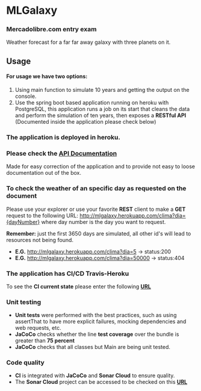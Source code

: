 # MLGalaxy
### Mercadolibre.com entry exam

Weather forecast for a far far away galaxy with three planets on it.

## Usage
#### For usage we have two options:

1. Using main function to simulate 10 years and getting the output on the console.
2. Use the spring boot based application running on heroku with PostgreSQL, this application runs a job on its start that cleans the data and perform the simulation of ten years, then exposes a **RESTful API** (Documented inside the application please check below)

### The application is deployed in heroku.

### Please check the [API Documentation](http://mlgalaxy.herokuapp.com/swagger-ui.html)
Made for easy correction of the application and to provide not easy to loose documentation out of the box.

### To check the weather of an specific day as requested on the document
Please use your explorer or use your favorite **REST** client to make a **GET** request to the following URL:
http://mlgalaxy.herokuapp.com/clima?dia={dayNumber} where day number is the day you want to request.

**Remember:** just the first 3650 days are simulated, all other id's will lead to resources not being found.

- **E.G.** http://mlgalaxy.herokuapp.com/clima?dia=5 -> status:200
- **E.G.** http://mlgalaxy.herokuapp.com/clima?dia=50000 -> status:404

### The application has CI/CD Travis-Heroku
To see the **CI current state** please enter the following **[URL](https://travis-ci.org/alan07sl/MLGalaxy)**

### Unit testing
- **Unit tests** were performed with the best practices, such as using assertThat to have more explicit failures, mocking dependencies and web requests, etc.
- **JaCoCo** checks whether the line **test coverage** over the bundle is greater than **75 percent**
- **JaCoCo** checks that all classes but Main are being unit tested.

### Code quality
- **CI** is integrated with **JaCoCo** and **Sonar Cloud** to ensure quality.
- The **Sonar Cloud** project can be accessed to be checked on this **[URL](https://sonarcloud.io/organizations/fjp1jlkt1iuh4afm159x760xoz81xl3/projects)**